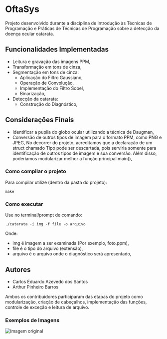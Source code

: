 # OftaSys

Projeto desenvolvido durante a disciplina de Introdução às Técnicas de Programação e Práticas de Técnicas de Programação sobre a detecção da doença ocular catarata.

## Funcionalidades Implementadas
* Leitura e gravação das imagens PPM,
* Transformação em tons de cinza,
* Segmentação em tons de cinza:
  * Aplicação do Filtro Gaussiano,
  * Operação de Convolução,
  * Implementação do Filtro Sobel,
  * Binarização,
* Detecção da catarata:
  * Construção do Diagnóstico,
   
## Considerações Finais
* Identificar a pupila do globo ocular utilizando a técnica de Daugman,
* Conversão de outros tipos de imagem para o formato PPM, como PNG e JPEG,
No decorrer do projeto, acreditamos que a declaração de um struct chamado Tipo pode ser descartada, pois serviria somente para identificação de outros tipos de imagem e sua conversão. Além disso, poderíamos modularizar melhor a função principal main(),

### Como compilar o projeto
Para compilar utilize (dentro da pasta do projeto):
```
make
```
### Como executar
Use no terminal/prompt de comando:
``` 
./catarata -i img -f file -o arquivo
```
Onde: 
* img é imagem a ser examinada (Por exemplo, foto.ppm),
* file é o tipo do arquivo (extensão),
* arquivo é o arquivo onde o diagnóstico será apresentado,

## Autores
* Carlos Eduardo Azevedo dos Santos
* Arthur Pinheiro Barros

Ambos os contribuidores participaram das etapas do projeto como modularização, criação de cabeçalhos, implementação das funções, controle de exceção e leitura de arquivo. 

### Exemplos de Imagens
![Imagem original](imagens/Catarata.ppm)
